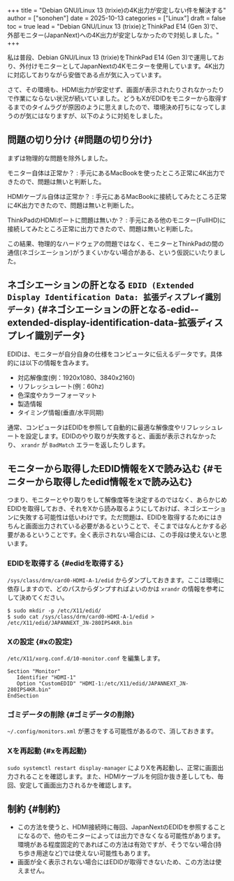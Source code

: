 +++
title = "Debian GNU/Linux 13 (trixie)の4K出力が安定しない件を解決する"
author = ["sonohen"]
date = 2025-10-13
categories = ["Linux"]
draft = false
toc = true
lead = "Debian GNU/Linux 13 (trixie)とThinkPad E14 (Gen 3)で、外部モニター(JapanNext)への4K出力が安定しなかったので対処しました。"
+++

私は普段、Debian GNU/Linux 13 (trixie)をThinkPad E14 (Gen 3)で運用しており、外付けモニターとしてJapanNextの4Kモニターを使用しています。4K出力に対応しておりながら安価である点が気に入っています。

さて、その環境も、HDMI出力が安定せず、画面が表示されたりされなかったりで作業にならない状況が続いていました。どうもXがEDIDをモニターから取得するまでのタイムラグが原因のように思えましたので、環境決め打ちになってしまうのが気にはなりますが、以下のように対処をしました。


## 問題の切り分け {#問題の切り分け}

まずは物理的な問題を除外しました。

モニター自体は正常か？
: 手元にあるMacBookを使ったところ正常に4K出力できたので、問題は無いと判断した。

HDMIケーブル自体は正常か？
: 手元にあるMacBookに接続してみたところ正常に4K出力できたので、問題は無いと判断した。

ThinkPadのHDMIポートに問題は無いか？
: 手元にある他のモニター(FullHD)に接続してみたところ正常に出力できたので、問題は無いと判断した。

この結果、物理的なハードウェアの問題ではなく、モニターとThinkPadの間の通信(ネゴシエーション)がうまくいかない場合がある、という仮説にいたりました。


## ネゴシエーションの肝となる `EDID (Extended Display Identification Data: 拡張ディスプレイ識別データ)` {#ネゴシエーションの肝となる-edid--extended-display-identification-data-拡張ディスプレイ識別データ}

EDIDは、モニターが自分自身の仕様をコンピュータに伝えるデータです。具体的には以下の情報を含みます。

-   対応解像度(例：1920x1080、3840x2160)
-   リフレッシュレート(例：60hz)
-   色深度やカラーフォーマット
-   製造情報
-   タイミング情報(垂直/水平同期)

通常、コンピュータはEDIDを参照して自動的に最適な解像度やリフレッシュレートを設定します。EDIDのやり取りが失敗すると、画面が表示されなかったり、 `xrandr` が `BadMatch` エラーを返したりします。


## モニターから取得したEDID情報をXで読み込む {#モニターから取得したedid情報をxで読み込む}

つまり、モニターとやり取りをして解像度等を決定するのではなく、あらかじめEDIDを取得しておき、それをXから読み取るようにしておけば、ネゴシエーションに失敗する可能性は低いわけです。ただ問題は、EDIDを取得するためにはきちんと画面出力されている必要があるということで、そこまではなんとかする必要があるということです。全く表示されない場合には、この手段は使えないと思います。


### EDIDを取得する {#edidを取得する}

`/sys/class/drm/card0-HDMI-A-1/edid` からダンプしておきます。ここは環境に依存しますので、どのパスからダンプすればよいのかは `xrandr` の情報を参考にして決めてください。

```shell
$ sudo mkdir -p /etc/X11/edid/
$ sudo cat /sys/class/drm/card0-HDMI-A-1/edid > /etc/X11/edid/JAPANNEXT_JN-280IPS4KR.bin
```


### Xの設定 {#xの設定}

`/etc/X11/xorg.conf.d/10-monitor.conf` を編集します。

```text
Section "Monitor"
   Identifier "HDMI-1"
   Option "CustomEDID" "HDMI-1:/etc/X11/edid/JAPANNEXT_JN-280IPS4KR.bin"
EndSection
```


### ゴミデータの削除 {#ゴミデータの削除}

`~/.config/monitors.xml` が悪さをする可能性があるので、消しておきます。


### Xを再起動 {#xを再起動}

`sudo systemctl restart display-manager` によりXを再起動し、正常に画面出力されることを確認します。また、HDMIケーブルを何回か抜き差ししても、毎回、安定して画面出力されるかを確認します。


## 制約 {#制約}

-   この方法を使うと、HDMI接続時に毎回、JapanNextのEDIDを参照することになるので、他のモニターによっては出力できなくなる可能性があります。環境がある程度固定的であればこの方法は有効ですが、そうでない場合(持ち歩き用途など)では使えない可能性もあります。
-   画面が全く表示されない場合にはEDIDが取得できないため、この方法は使えません。
